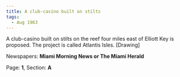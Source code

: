 ```yaml
---  
title: A club-casino built on stilts  
tags:  
  - Aug 1963  
---  
```

  
A club-casino built on stilts on the reef four miles east of Elliott Key is proposed. The project is called Atlantis Isles. [Drawing]  
  
Newspapers: **Miami Morning News or The Miami Herald**  
  
Page: **1**, Section: **A** 
